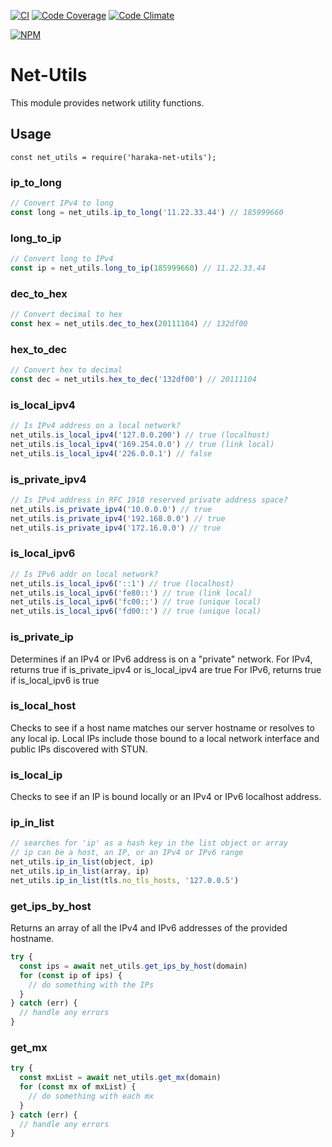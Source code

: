 [![CI][ci-img]][ci-url]
[![Code Coverage][cov-img]][cov-url]
[![Code Climate][clim-img]][clim-url]

[![NPM][npm-img]][npm-url]

# Net-Utils

This module provides network utility functions.

## Usage

`const net_utils = require('haraka-net-utils');`

### ip_to_long

```js
// Convert IPv4 to long
const long = net_utils.ip_to_long('11.22.33.44') // 185999660
```

### long_to_ip

```js
// Convert long to IPv4
const ip = net_utils.long_to_ip(185999660) // 11.22.33.44
```

### dec_to_hex

```js
// Convert decimal to hex
const hex = net_utils.dec_to_hex(20111104) // 132df00
```

### hex_to_dec

```js
// Convert hex to decimal
const dec = net_utils.hex_to_dec('132df00') // 20111104
```

### is_local_ipv4

```js
// Is IPv4 address on a local network?
net_utils.is_local_ipv4('127.0.0.200') // true (localhost)
net_utils.is_local_ipv4('169.254.0.0') // true (link local)
net_utils.is_local_ipv4('226.0.0.1') // false
```

### is_private_ipv4

```js
// Is IPv4 address in RFC 1918 reserved private address space?
net_utils.is_private_ipv4('10.0.0.0') // true
net_utils.is_private_ipv4('192.168.0.0') // true
net_utils.is_private_ipv4('172.16.0.0') // true
```

### is_local_ipv6

```js
// Is IPv6 addr on local network?
net_utils.is_local_ipv6('::1') // true (localhost)
net_utils.is_local_ipv6('fe80::') // true (link local)
net_utils.is_local_ipv6('fc00::') // true (unique local)
net_utils.is_local_ipv6('fd00::') // true (unique local)
```

### is_private_ip

Determines if an IPv4 or IPv6 address is on a "private" network.
For IPv4, returns true if is_private_ipv4 or is_local_ipv4 are true
For IPv6, returns true if is_local_ipv6 is true

### is_local_host

Checks to see if a host name matches our server hostname or resolves to any local ip. Local IPs include those bound to a local network interface and public IPs discovered with STUN.

### is_local_ip

Checks to see if an IP is bound locally or an IPv4 or IPv6 localhost address.

### ip_in_list

```js
// searches for 'ip' as a hash key in the list object or array
// ip can be a host, an IP, or an IPv4 or IPv6 range
net_utils.ip_in_list(object, ip)
net_utils.ip_in_list(array, ip)
net_utils.ip_in_list(tls.no_tls_hosts, '127.0.0.5')
```

### get_ips_by_host

Returns an array of all the IPv4 and IPv6 addresses of the provided hostname.

```js
try {
  const ips = await net_utils.get_ips_by_host(domain)
  for (const ip of ips) {
    // do something with the IPs
  }
} catch (err) {
  // handle any errors
}
```

### get_mx

```js
try {
  const mxList = await net_utils.get_mx(domain)
  for (const mx of mxList) {
    // do something with each mx
  }
} catch (err) {
  // handle any errors
}
```

[ci-img]: https://github.com/haraka/haraka-net-utils/actions/workflows/ci.yml/badge.svg
[ci-url]: https://github.com/haraka/haraka-net-utils/actions/workflows/ci.yml
[cov-img]: https://codecov.io/github/haraka/haraka-net-utils/coverage.svg
[cov-url]: https://codecov.io/github/haraka/haraka-net-utils
[clim-img]: https://codeclimate.com/github/haraka/haraka-net-utils/badges/gpa.svg
[clim-url]: https://codeclimate.com/github/haraka/haraka-net-utils
[npm-img]: https://nodei.co/npm/haraka-net-utils.png
[npm-url]: https://www.npmjs.com/package/haraka-net-utils
